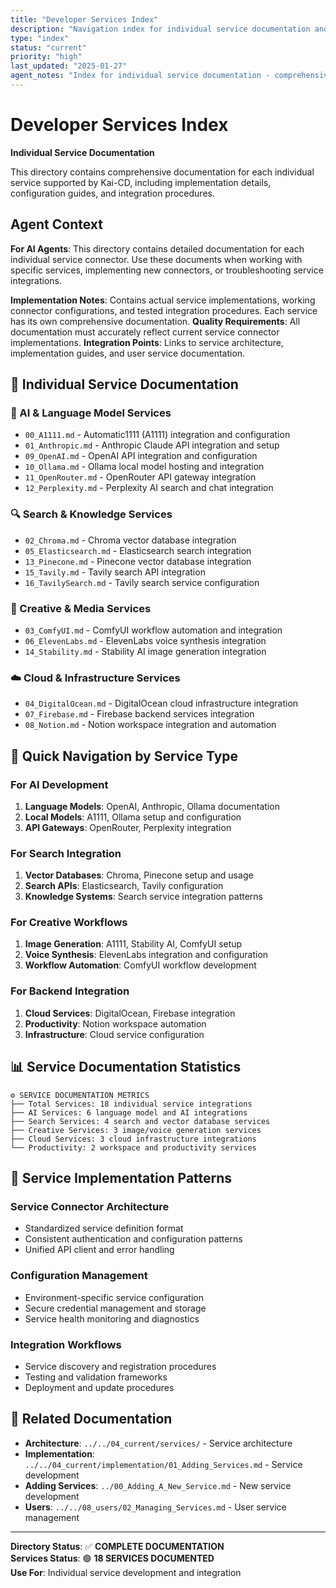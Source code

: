 ```yaml
---
title: "Developer Services Index"
description: "Navigation index for individual service documentation and implementation guides"
type: "index"
status: "current"
priority: "high"
last_updated: "2025-01-27"
agent_notes: "Index for individual service documentation - comprehensive guides for each supported service"
---
```


# Developer Services Index

**Individual Service Documentation**

This directory contains comprehensive documentation for each individual service supported by Kai-CD, including implementation details, configuration guides, and integration procedures.

## Agent Context
**For AI Agents**: This directory contains detailed documentation for each individual service connector. Use these documents when working with specific services, implementing new connectors, or troubleshooting service integrations.

**Implementation Notes**: Contains actual service implementations, working connector configurations, and tested integration procedures. Each service has its own comprehensive documentation.
**Quality Requirements**: All documentation must accurately reflect current service connector implementations.
**Integration Points**: Links to service architecture, implementation guides, and user service documentation.

## 📁 **Individual Service Documentation**

### **🧠 AI & Language Model Services**
- `00_A1111.md` - Automatic1111 (A1111) integration and configuration
- `01_Anthropic.md` - Anthropic Claude API integration and setup
- `09_OpenAI.md` - OpenAI API integration and configuration
- `10_Ollama.md` - Ollama local model hosting and integration
- `11_OpenRouter.md` - OpenRouter API gateway integration
- `12_Perplexity.md` - Perplexity AI search and chat integration

### **🔍 Search & Knowledge Services**
- `02_Chroma.md` - Chroma vector database integration
- `05_Elasticsearch.md` - Elasticsearch search integration
- `13_Pinecone.md` - Pinecone vector database integration
- `15_Tavily.md` - Tavily search API integration
- `16_TavilySearch.md` - Tavily search service configuration

### **🎨 Creative & Media Services**
- `03_ComfyUI.md` - ComfyUI workflow automation and integration
- `06_ElevenLabs.md` - ElevenLabs voice synthesis integration
- `14_Stability.md` - Stability AI image generation integration

### **☁️ Cloud & Infrastructure Services**
- `04_DigitalOcean.md` - DigitalOcean cloud infrastructure integration
- `07_Firebase.md` - Firebase backend services integration
- `08_Notion.md` - Notion workspace integration and automation

## 🎯 **Quick Navigation by Service Type**

### **For AI Development**
1. **Language Models**: OpenAI, Anthropic, Ollama documentation
2. **Local Models**: A1111, Ollama setup and configuration
3. **API Gateways**: OpenRouter, Perplexity integration

### **For Search Integration**
1. **Vector Databases**: Chroma, Pinecone setup and usage
2. **Search APIs**: Elasticsearch, Tavily configuration
3. **Knowledge Systems**: Search service integration patterns

### **For Creative Workflows**
1. **Image Generation**: A1111, Stability AI, ComfyUI setup
2. **Voice Synthesis**: ElevenLabs integration and configuration
3. **Workflow Automation**: ComfyUI workflow development

### **For Backend Integration**
1. **Cloud Services**: DigitalOcean, Firebase integration
2. **Productivity**: Notion workspace automation
3. **Infrastructure**: Cloud service configuration

## 📊 **Service Documentation Statistics**

```
⚙️ SERVICE DOCUMENTATION METRICS
├── Total Services: 18 individual service integrations
├── AI Services: 6 language model and AI integrations
├── Search Services: 4 search and vector database services
├── Creative Services: 3 image/voice generation services
├── Cloud Services: 3 cloud infrastructure integrations
└── Productivity: 2 workspace and productivity services
```

## 🔧 **Service Implementation Patterns**

### **Service Connector Architecture**
- Standardized service definition format
- Consistent authentication and configuration patterns
- Unified API client and error handling

### **Configuration Management**
- Environment-specific service configuration
- Secure credential management and storage
- Service health monitoring and diagnostics

### **Integration Workflows**
- Service discovery and registration procedures
- Testing and validation frameworks
- Deployment and update procedures

## 🔗 **Related Documentation**

- **Architecture**: `../../04_current/services/` - Service architecture
- **Implementation**: `../../04_current/implementation/01_Adding_Services.md` - Service development
- **Adding Services**: `../00_Adding_A_New_Service.md` - New service development
- **Users**: `../../08_users/02_Managing_Services.md` - User service management

---

**Directory Status**: ✅ **COMPLETE DOCUMENTATION**  
**Services Status**: 🟢 **18 SERVICES DOCUMENTED**  
**Use For**: Individual service development and integration 